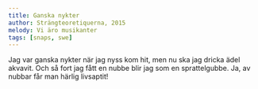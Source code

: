 ```yaml
---
title: Ganska nykter
author: Strängteoretiquerna, 2015
melody: Vi äro musikanter
tags: [snaps, swe]
---
```


Jag var ganska nykter när jag nyss kom hit,
men nu ska jag dricka ädel akvavit.
Och så fort jag fått en nubbe
blir jag som en sprattelgubbe.
Ja, av nubbar får man härlig livsaptit!
